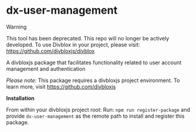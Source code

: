 # dx-user-management

>[!WARNING]
>This tool has been deprecated. This repo will no longer be actively developed. To use Divblox in your project, please visit: https://github.com/divbloxjs/divblox

A divbloxjs package that facilitates functionality related to user account management and authentication

_Please note:_ This package requires a divbloxjs project environment. To learn more, visit https://github.com/divbloxjs

**Installation**

From within your divbloxjs project root:
Run: `npm run register-package`
and provide `dx-user-management` as the remote path to install and register this package.
